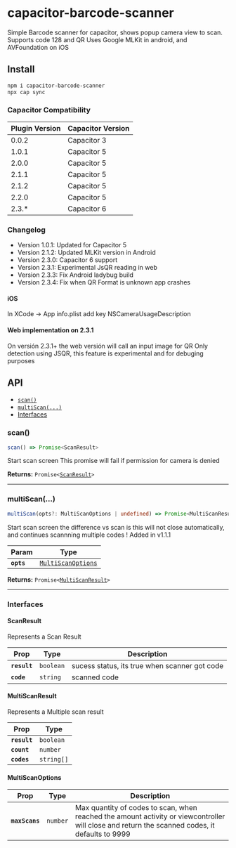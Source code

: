 # capacitor-barcode-scanner

Simple Barcode scanner for capacitor, shows popup camera view to scan.
Supports code 128 and QR
Uses Google MLKit in android, and AVFoundation on iOS


## Install

```bash
npm i capacitor-barcode-scanner
npx cap sync
```

### Capacitor Compatibility

| Plugin Version | Capacitor Version |
|----------------|-------------------|
| 0.0.2          | Capacitor 3       |
| 1.0.1          | Capacitor 5       |
| 2.0.0          | Capacitor 5       |
| 2.1.1          | Capacitor 5       |
| 2.1.2          | Capacitor 5       |
| 2.2.0          | Capacitor 5       |
| 2.3.*          | Capacitor 6       |


### Changelog
- Version 1.0.1: Updated for Capacitor 5
- Version 2.1.2: Updated MLKit version in Android
- Version 2.3.0: Capacitor 6 support
- Version 2.3.1: Experimental JsQR reading in web
- Version 2.3.3: Fix Android ladybug build
- Version 2.3.4: Fix when QR Format is unknown app crashes

#### iOS
In XCode -> App info.plist add key NSCameraUsageDescription

#### Web implementation on 2.3.1

On versión 2.3.1+ the web versión will call an input image for QR Only detection using JSQR, this feature is experimental and for debuging purposes

## API



<docgen-index>

* [`scan()`](#scan)
* [`multiScan(...)`](#multiscan)
* [Interfaces](#interfaces)

</docgen-index>

<docgen-api>
<!--Update the source file JSDoc comments and rerun docgen to update the docs below-->

### scan()

```typescript
scan() => Promise<ScanResult>
```

Start scan screen
This promise will fail if permission for camera is denied

**Returns:** <code>Promise&lt;<a href="#scanresult">ScanResult</a>&gt;</code>

--------------------


### multiScan(...)

```typescript
multiScan(opts?: MultiScanOptions | undefined) => Promise<MultiScanResult>
```

Start scan screen
the difference vs scan is this will not close automatically, and continues scannning multiple codes
! Added in v1.1.1

| Param      | Type                                                          |
| ---------- | ------------------------------------------------------------- |
| **`opts`** | <code><a href="#multiscanoptions">MultiScanOptions</a></code> |

**Returns:** <code>Promise&lt;<a href="#multiscanresult">MultiScanResult</a>&gt;</code>

--------------------


### Interfaces


#### ScanResult

Represents a Scan Result

| Prop         | Type                 | Description                                   |
| ------------ | -------------------- | --------------------------------------------- |
| **`result`** | <code>boolean</code> | sucess status, its true when scanner got code |
| **`code`**   | <code>string</code>  | scanned code                                  |


#### MultiScanResult

Represents a Multiple scan result

| Prop         | Type                  |
| ------------ | --------------------- |
| **`result`** | <code>boolean</code>  |
| **`count`**  | <code>number</code>   |
| **`codes`**  | <code>string[]</code> |


#### MultiScanOptions

| Prop           | Type                | Description                                                                                                                                    |
| -------------- | ------------------- | ---------------------------------------------------------------------------------------------------------------------------------------------- |
| **`maxScans`** | <code>number</code> | Max quantity of codes to scan, when reached the amount activity or viewcontroller will close and return the scanned codes, it defaults to 9999 |

</docgen-api>
